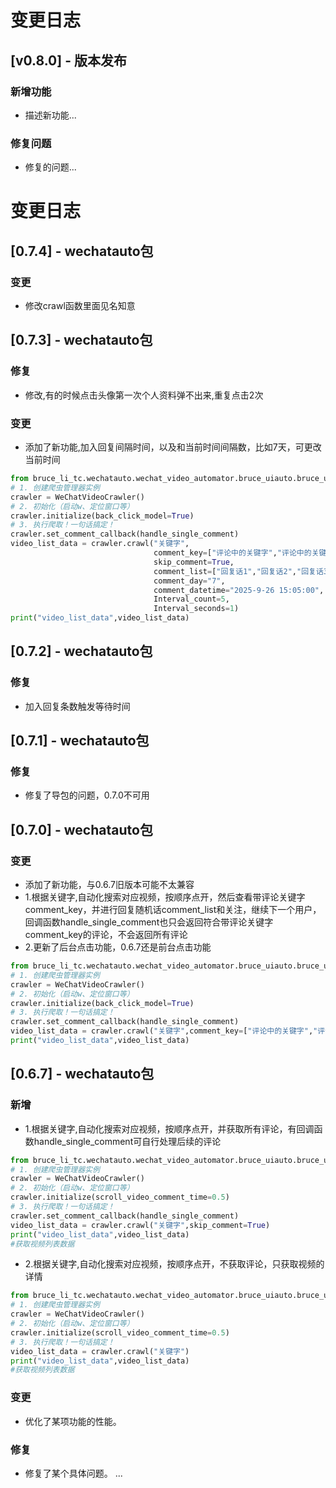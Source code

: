 # 变更日志

## [v0.8.0] - 版本发布
### 新增功能
- 描述新功能...

### 修复问题  
- 修复的问题...

# 变更日志
## [0.7.4] - wechatauto包
### 变更
- 修改crawl函数里面见名知意
## [0.7.3] - wechatauto包
### 修复
- 修改,有的时候点击头像第一次个人资料弹不出来,重复点击2次
### 变更
- 添加了新功能,加入回复间隔时间，以及和当前时间间隔数，比如7天，可更改当前时间
```python
from bruce_li_tc.wechatauto.wechat_video_automator.bruce_uiauto.bruce_uiautomation import WeChatVideoCrawler,handle_single_comment
# 1. 创建爬虫管理器实例
crawler = WeChatVideoCrawler()
# 2. 初始化（启动w、定位窗口等）
crawler.initialize(back_click_model=True)
# 3. 执行爬取！一句话搞定！
crawler.set_comment_callback(handle_single_comment)
video_list_data = crawler.crawl("关键字",
                                comment_key=["评论中的关键字","评论中的关键字2","评论中的关键字3"],
                                skip_comment=True,
                                comment_list=["回复话1","回复话2","回复话3"],
                                comment_day="7",
                                comment_datetime="2025-9-26 15:05:00",
                                Interval_count=5,
                                Interval_seconds=1)
print("video_list_data",video_list_data)
```

## [0.7.2] - wechatauto包
### 修复
- 加入回复条数触发等待时间

## [0.7.1] - wechatauto包
### 修复
- 修复了导包的问题，0.7.0不可用

## [0.7.0] - wechatauto包
### 变更
- 添加了新功能，与0.6.7旧版本可能不太兼容
- 1.根据关键字,自动化搜索对应视频，按顺序点开，然后查看带评论关键字comment_key，并进行回复随机话comment_list和关注，继续下一个用户， 
回调函数handle_single_comment也只会返回符合带评论关键字comment_key的评论，不会返回所有评论
- 2.更新了后台点击功能，0.6.7还是前台点击功能
```python
from bruce_li_tc.wechatauto.wechat_video_automator.bruce_uiauto.bruce_uiautomation import WeChatVideoCrawler,handle_single_comment
# 1. 创建爬虫管理器实例
crawler = WeChatVideoCrawler()
# 2. 初始化（启动w、定位窗口等）
crawler.initialize(back_click_model=True)
# 3. 执行爬取！一句话搞定！
crawler.set_comment_callback(handle_single_comment)
video_list_data = crawler.crawl("关键字",comment_key=["评论中的关键字","评论中的关键字2","评论中的关键字3"],skip_comment=True,comment_list=["回复话1","回复话2","回复话3"])
print("video_list_data",video_list_data)
```
## [0.6.7] - wechatauto包

### 新增
- 1.根据关键字,自动化搜索对应视频，按顺序点开，并获取所有评论，有回调函数handle_single_comment可自行处理后续的评论
```python
from bruce_li_tc.wechatauto.wechat_video_automator.bruce_uiauto.bruce_uiautomation import WeChatVideoCrawler,handle_single_comment
# 1. 创建爬虫管理器实例
crawler = WeChatVideoCrawler()
# 2. 初始化（启动w、定位窗口等）
crawler.initialize(scroll_video_comment_time=0.5)
# 3. 执行爬取！一句话搞定！
crawler.set_comment_callback(handle_single_comment)
video_list_data = crawler.crawl("关键字",skip_comment=True)
print("video_list_data",video_list_data)
#获取视频列表数据
```
- 2.根据关键字,自动化搜索对应视频，按顺序点开，不获取评论，只获取视频的详情
```python
from bruce_li_tc.wechatauto.wechat_video_automator.bruce_uiauto.bruce_uiautomation import WeChatVideoCrawler,handle_single_comment
# 1. 创建爬虫管理器实例
crawler = WeChatVideoCrawler()
# 2. 初始化（启动w、定位窗口等）
crawler.initialize(scroll_video_comment_time=0.5)
# 3. 执行爬取！一句话搞定！
video_list_data = crawler.crawl("关键字")
print("video_list_data",video_list_data)
#获取视频列表数据
```
### 变更
- 优化了某项功能的性能。

### 修复
- 修复了某个具体问题。
...